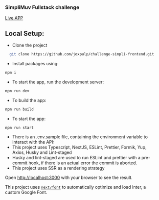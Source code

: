 ### SimpliMuv Fullstack challenge

[Live APP](https://simplimuv.joxpulp.com/)

## Local Setup:

- Clone the project

```bash
  git clone https://github.com/joxpulp/challenge-simpli-frontend.git
```

- Install packages using:

```bash
npm i
```

- To start the app, run the development server:

```bash
npm run dev
```

- To build the app:

```bash
npm run build
```

- To start the app:

```bash
npm run start
```

- There is an .env.sample file, containing the environment variable to interact with the API:
- This project uses Typescript, NextJS, ESLint, Prettier, Formik, Yup, Axios, Husky and Lint-staged
- Husky and lint-staged are used to run ESLint and prettier with a pre-commit hook, if there is an actual error the commit is aborted.
- This project uses SSR as a rendering strategy

Open [http://localhost:3000](http://localhost:3000) with your browser to see the result.

This project uses [`next/font`](https://nextjs.org/docs/basic-features/font-optimization) to automatically optimize and load Inter, a custom Google Font.
